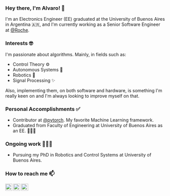 ### Hey there, I'm Alvaro! 👋

I'm an Electronics Engineer (EE) graduated at the University of Buenos Aires in Argentina 🇦🇷, and I'm currently working as a Senior Software Engineer at [@Roche][Roche].

### Interests 🤓

I'm passionate about algorithms. Mainly, in fields such as:

- Control Theory :gear:
- Autonomous Systems :rocket:
- Robotics 🦿
- Signal Processing :sparkles:

Also, implementing them, on both software and hardware, is something I'm really keen on and I'm always looking to improve myself on that.

### Personal Accomplishments ✅

- Contributor at [@pytorch][pytorch]. My favorite Machine Learning framework. 
- Graduated from Faculty of Engineering at University of Buenos Aires as an EE. 👨🏻‍🎓

### Ongoing work 👨🏻‍🏭

- Pursuing my PhD in Robotics and Control Systems at University of Buenos Aires.

### How to reach me 📫

[<img align="left" alt="alvgaona | Twitter" width="22px" src="https://image.flaticon.com/icons/svg/733/733579.svg" />][twitter]
[<img align="left" alt="alvgaona | LinkedIn" width="22px" src="https://image.flaticon.com/icons/svg/174/174857.svg" />][linkedin]
[<img align="left" alt="alvgaona | Instagram" width="22px" src="https://image.flaticon.com/icons/svg/174/174855.svg" />][instagram]

[twitter]: https://twitter.com/alvgaona
[instagram]: https://instagram.com/alvgaona
[linkedin]: https://linkedin.com/in/alvaro-gaona
[Roche]: https://github.com/Roche
[pytorch]: https://github.com/pytorch
